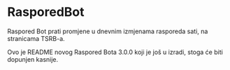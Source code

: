 # RasporedBot

Raspored Bot prati promjene u dnevnim izmjenama rasporeda sati, na stranicama TSRB-a.

Ovo je README novog Raspored Bota 3.0.0 koji je još u izradi, stoga će biti dopunjen kasnije.
